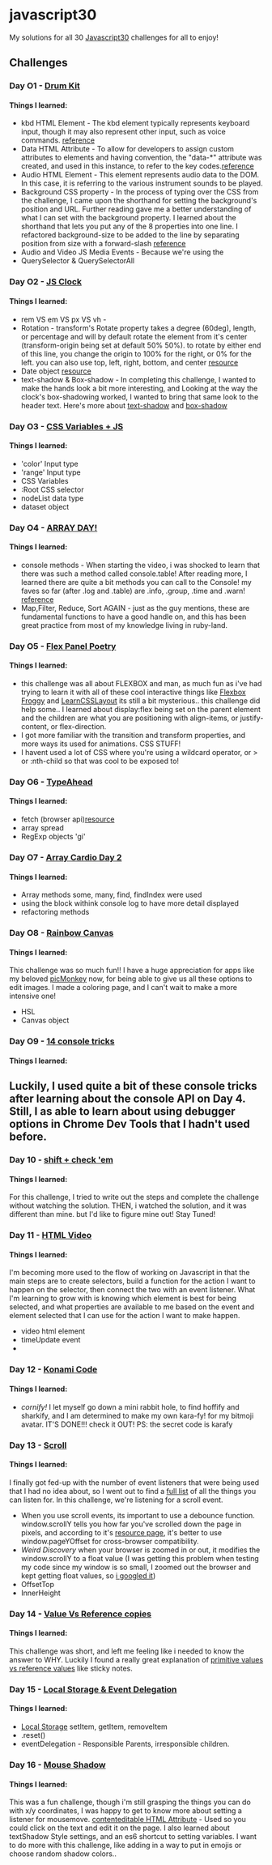 # javascript30
My solutions for all 30 [Javascript30](https://javascript30.com/) challenges for all to enjoy!

## Challenges

### Day O1 - [Drum Kit](challenge1.html)
#### Things I learned:
- kbd HTML Element - The kbd element typically represents keyboard input, though it may also represent other input, such as voice commands. [reference](https://w3c.github.io/html-reference/kbd.html#kbd)
- Data HTML Attribute - To allow for developers to assign custom attributes to elements and having convention, the "data-*" attribute was created, and used in this instance, to refer to the key codes.[reference](https://developer.mozilla.org/en-US/docs/Web/HTML/Global_attributes/data-*)
- Audio HTML Element - This element represents audio data to the DOM. In this case, it is referring to the various instrument sounds to be played.
- Background CSS property - In the process of typing over the CSS from the challenge, I came upon the shorthand for setting the background's position and URL. Further reading gave me a better understanding of what I can set with the background property. I learned about the shorthand that lets you put any of the 8 properties into one line. I refactored background-size to be added to the line by  separating position from size with a forward-slash [reference](https://css-tricks.com/almanac/properties/b/background/)
- Audio and Video JS Media Events - Because we're using the <audio> element, we can use various functions like .play(), or .pause() ! [reference](https://developer.mozilla.org/en-US/docs/Web/Guide/Events/Media_events)
- QuerySelector & QuerySelectorAll

### Day O2 - [JS Clock](challenge2.html)
#### Things I learned:
- rem VS em VS px VS vh -
- Rotation - transform's Rotate property takes a degree (60deg), length, or percentage and will by default rotate the element from it's center (transform-origin being set at default 50% 50%). to rotate by either end of this line, you change the origin to 100% for the right, or 0% for the left. you can also use top, left, right, bottom, and center [resource](https://css-tricks.com/almanac/properties/t/transform-origin/)
- Date object [resource](https://developer.mozilla.org/en-US/docs/Web/JavaScript/Reference/Global_Objects/Date)
- text-shadow & Box-shadow - In completing this challenge, I wanted to make the hands look a bit more interesting, and Looking at the way the clock's box-shadowing worked, I wanted to bring that same look to the header text. Here's more about [text-shadow](https://css-tricks.com/snippets/css/css-text-shadow/) and [box-shadow](https://css-tricks.com/almanac/properties/b/box-shadow/)

### Day O3 - [CSS Variables + JS](challenge3.html)
#### Things I learned:
- 'color' Input type
- 'range' Input type
- CSS Variables
- :Root CSS selector
- nodeList data type
- dataset object

### Day O4 - [ARRAY DAY!](challenge4.html)
#### Things I learned:
- console methods - When starting the video, i was shocked to learn that there was such a method called console.table! After reading more, I learned there are quite a bit methods you can call to the Console! my faves so far (after .log and .table) are .info, .group, .time and .warn! [reference](https://developer.mozilla.org/en-US/docs/Web/API/Console)
- Map,Filter, Reduce, Sort AGAIN - just as the guy mentions, these are fundamental functions to have a good handle on, and this has been great practice from most of my knowledge living in ruby-land.

### Day O5 - [Flex Panel Poetry](challenge5.html)
#### Things I learned:
- this challenge was all about FLEXBOX and man, as much fun as i've had trying to learn it with all of these cool interactive things like [Flexbox Froggy](http://flexboxfroggy.com/) and [LearnCSSLayout](http://learnlayout.com/flexbox.html) its still a bit mysterious.. this challenge did help some.. I learned about display:flex being set on the parent element and the children are what you are positioning with align-items, or justify-content, or flex-direction.
- I got more familiar with the transition and transform properties, and more ways its used for animations.
  CSS STUFF!
- I havent used a lot of CSS where you're using a wildcard operator, or > or :nth-child so that was cool to be exposed to!

### Day O6 - [TypeAhead](challenge6.html)
#### Things I learned:
- fetch (browser api)[resource](https://developer.mozilla.org/en-US/docs/Web/API/Fetch_API)
- array spread
- RegExp objects 'gi'

### Day O7 - [Array Cardio Day 2](challenge7.html)
#### Things I learned:
- Array methods some, many, find, findIndex were used
- using the block withink console log to have more detail displayed
- refactoring methods

### Day O8 - [Rainbow Canvas](challenge8.html)
#### Things I learned:
This challenge was so much fun!! I have a huge appreciation for apps like my beloved [picMonkey](https://picmonkey.com) now, for being able to give us all these options to edit images. I made a coloring page, and I can't wait to make a more intensive one!
- HSL
- Canvas object

### Day O9 - [14 console tricks](challenge9.html)
#### Things I learned:
Luckily, I used quite a bit of these console tricks after learning about the console API on Day 4. Still, I as able to learn about using debugger options in Chrome Dev Tools that I hadn't used before.
-

### Day 10 - [shift + check 'em](challenge10.html)
#### Things I learned:
For this challenge, I tried to write out the steps and complete the challenge without watching the solution.
THEN, i watched the solution, and it was different than mine. but I'd like to figure mine out! Stay Tuned!

### Day 11 - [HTML Video](challenge11.html)
#### Things I learned:
I'm becoming more used to the flow of working on Javascript in that the main steps are to create selectors, build a function for the action I want to happen on the selector, then connect the two with an event listener. What I'm learning to grow with is knowing which element is best for being selected, and what properties are available to me based on the event and element selected that I can use for the action I want to make happen.
- video html element
- timeUpdate event
-

### Day 12 - [Konami Code](challenge12.html)
#### Things I learned:
- *cornify!* I let myself go down a mini rabbit hole, to find hoffify and sharkify, and I am determined to make my own kara-fy! for my bitmoji avatar.
IT'S DONE!!! check it OUT! PS: the secret code is karafy

### Day 13 - [Scroll](challenge13.html)
#### Things I learned:
I finally got fed-up with the number of event listeners that were being used that I had no idea about, so I went out to find a [full list](https://developer.mozilla.org/en-US/docs/Web/Events) of all the things you can listen for. In this challenge, we're listening for a scroll event.
- When you use scroll events, its important to use a debounce function.
window.scrollY tells you how far you've scrolled down the page in pixels, and according to it's [resource page](https://developer.mozilla.org/en-US/docs/Web/API/Window/scrollY), it's better to use window.pageYOffset for cross-browser compatibility.
- *Weird Discovery* when your browser is zoomed in or out, it modifies the window.scrollY to a float value (I was getting this problem when testing my code since my window is so small, I zoomed out the browser and kept getting float values, so [i googled it](https://github.com/dominikh/go-js-dom/issues/19))
- OffsetTop
- InnerHeight

### Day 14 - [Value Vs Reference copies](challenge14.html)
#### Things I learned:
This challenge was short, and left me feeling like i needed to know the answer to WHY. Luckily I found a really great explanation of [primitive values vs reference values](https://stackoverflow.com/questions/13266616/primitive-value-vs-reference-value/13268731#13268731) like sticky notes.


### Day 15 - [Local Storage & Event Delegation](challenge15.html)
#### Things I learned:
- [Local Storage](https://developer.mozilla.org/en-US/docs/Web/API/Web_Storage_API/Using_the_Web_Storage_API) setItem, getItem, removeItem
- .reset()
- eventDelegation - Responsible Parents, irresponsible children.

### Day 16 - [Mouse Shadow](challenge16.html)
#### Things I learned:
This was a fun challenge, though i'm still grasping the things you can do with x/y coordinates, I was happy to get to know more about setting a listener for mousemove.
[contenteditable HTML Attribute](https://developer.mozilla.org/en-US/docs/Web/HTML/Global_attributes/contenteditable) - Used so you could click on the text and edit it on the page.
I also learned about textShadow Style settings, and an es6 shortcut to setting variables. I want to do more with this challenge, like adding in a way to put in emojis or choose random shadow colors..